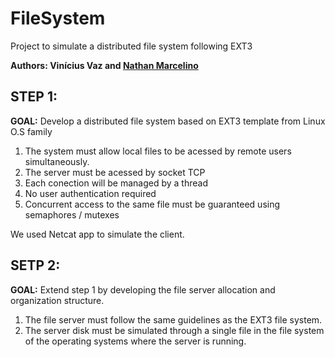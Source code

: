 # FileSystem
Project to simulate a distributed file system following EXT3

**Authors: 
Vinícius Vaz and
[Nathan Marcelino](https://github.com/nathan-vm/RNAperceptron)**

## STEP 1:
**GOAL:**
Develop a distributed file system based on EXT3 template from Linux O.S family

1. The system must allow local files to be acessed by remote users simultaneously.
2. The server must be acessed by socket TCP
3. Each conection will be managed by a thread
4. No user authentication required
5. Concurrent access to the same file must be guaranteed using semaphores / mutexes

We used Netcat app to simulate the client.


## SETP 2:
**GOAL:**
Extend step 1 by developing the file server allocation and organization structure.

1. The file server must follow the same guidelines as the EXT3 file system.
2. The server disk must be simulated through a single file in the file system of the operating systems where the server is running.



